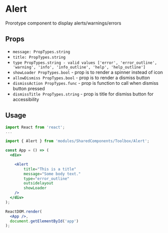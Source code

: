 # Alert

Prorotype component to display alerts/warnings/errors

## Props

- `message: PropTypes.string`
- `title: PropTypes.string`
- `type PropTypes.string - valid values ['error', 'error_outline', 'warning', 'info', 'info_outline', 'help', 'help_outline']`
- `showLoader PropTypes.bool` - prop is to render a spinner instead of icon
- `allowDismiss PropTypes.bool` - prop is to render a dismiss button
- `dismissAction PropTypes.func` - prop is function to call when dismiss button pressed
- `dismissTitle PropTypes.string` - prop is title for dismiss button for accessibility

## Usage

```jsx
import React from 'react';
...

import { Alert } from 'modules/SharedComponents/Toolbox/Alert';

const App = () => (
  <div>

    <Alert
        title="This is a title"
        message="Some body text."
        type="error_outline"
        outsidelayout
        showLoader
    />
  </div>
);

ReactDOM.render(
  <App />,
  document.getElementById('app')
);
```
